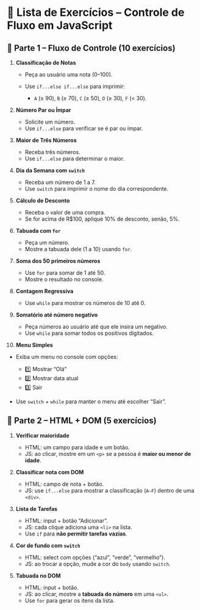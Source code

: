 # 📘 Lista de Exercícios – Controle de Fluxo em JavaScript

## 🔹 Parte 1 – Fluxo de Controle (10 exercícios)

1. **Classificação de Notas**

   * Peça ao usuário uma nota (0–100).
   * Use `if...else if...else` para imprimir:

     * `A` (≥ 90), `B` (≥ 70), `C` (≥ 50), `D` (≥ 30), `F` (< 30).

2. **Número Par ou Ímpar**

   * Solicite um número.
   * Use `if...else` para verificar se é par ou ímpar.

3. **Maior de Três Números**

   * Receba três números.
   * Use `if...else` para determinar o maior.

4. **Dia da Semana com `switch`**

   * Receba um número de 1 a 7.
   * Use `switch` para imprimir o nome do dia correspondente.

5. **Cálculo de Desconto**

   * Receba o valor de uma compra.
   * Se for acima de R\$100, aplique 10% de desconto, senão, 5%.

6. **Tabuada com `for`**

   * Peça um número.
   * Mostre a tabuada dele (1 a 10) usando `for`.

7. **Soma dos 50 primeiros números**

   * Use `for` para somar de 1 até 50.
   * Mostre o resultado no console.

8. **Contagem Regressiva**

   * Use `while` para mostrar os números de 10 até 0.

9. **Somatório até número negativo**

   * Peça números ao usuário até que ele insira um negativo.
   * Use `while` para somar todos os positivos digitados.

10. **Menu Simples**

* Exiba um menu no console com opções:

  * 1️⃣ Mostrar “Olá”
  * 2️⃣ Mostrar data atual
  * 3️⃣ Sair
* Use `switch` + `while` para manter o menu até escolher “Sair”.

## 🔹 Parte 2 – HTML + DOM (5 exercícios)

1. **Verificar maioridade**

   * HTML: um campo para idade e um botão.
   * JS: ao clicar, mostre em um `<p>` se a pessoa é **maior ou menor de idade**.

2. **Classificar nota com DOM**

   * HTML: campo de nota + botão.
   * JS: use `if...else` para mostrar a classificação (`A–F`) dentro de uma `<div>`.

3. **Lista de Tarefas**

   * HTML: input + botão “Adicionar”.
   * JS: cada clique adiciona uma `<li>` na lista.
   * Use `if` para **não permitir tarefas vazias**.

4. **Cor de fundo com `switch`**

   * HTML: select com opções (“azul”, “verde”, “vermelho”).
   * JS: ao trocar a opção, mude a cor do `body` usando `switch`.

5. **Tabuada no DOM**

   * HTML: input + botão.
   * JS: ao clicar, mostre a **tabuada do número** em uma `<ul>`.
   * Use `for` para gerar os itens da lista.